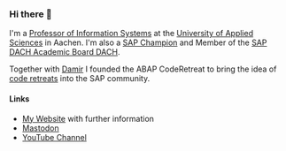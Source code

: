 ### Hi there 👋

I'm a [Professor of Information Systems](https://www.fh-aachen.de/menschen/drumm) at the [University of Applied Sciences](https://www.fh-aachen.de/) in Aachen. I'm also a [SAP Champion](https://community.sap.com/programs/influencer-programs/champions) and Member of the [SAP DACH Academic Board DACH](https://blogs.sap.com/2022/04/06/sap-academic-board-dach/).
    
Together with [Damir](https://github.com/damir-majer) I founded the ABAP CodeRetreat to bring the idea of [code retreats](https://www.coderetreat.org/) into the SAP community. 
    
#### Links
- [My Website](https://drumm.sh) with further information
- [Mastodon](https://mastodon.social/@ceedee666)
- [YouTube Channel](https://www.youtube.com/c/christiandrumm)
